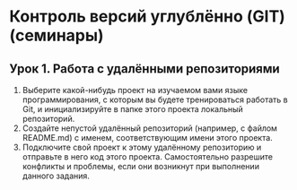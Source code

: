 # Контроль версий углублённо (GIT) (семинары)  
## Урок 1. Работа с удалёнными репозиториями  
1. Выберите какой-нибудь проект на изучаемом вами языке программирования, с которым вы будете тренироваться работать в Git, и инициализируйте в папке этого проекта локальный репозиторий.  
2. Создайте непустой удалённый репозиторий (например, с файлом README.md) с именем, соответствующим имени этого проекта.  
3. Подключите свой проект к этому удалённому репозиторию и отправьте в него код этого проекта. Самостоятельно разрешите конфликты и проблемы, если они возникнут при выполнении данного задания. 
